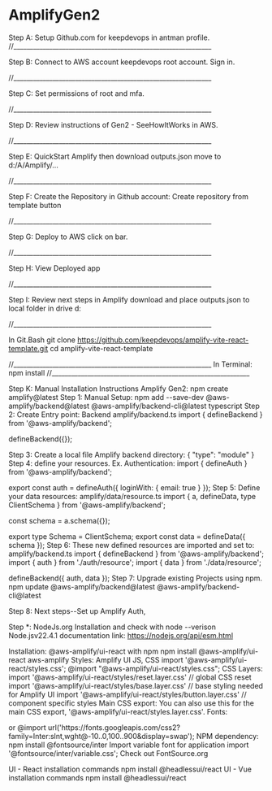# AmplifyGen2
Step A: Setup Github.com for keepdevops in antman profile.
//_____________________________________________________________

Step B: Connect to AWS account keepdevops root account.
Sign in.

//_____________________________________________________________

Step C: Set permissions of root and mfa.

//_____________________________________________________________

Step D: Review instructions of Gen2 - SeeHowItWorks in AWS.

//_____________________________________________________________

Step E: QuickStart Amplify then download outputs.json move to d:/A/Amplify/...

//_____________________________________________________________

Step F: Create the Repository in Github account:
Create repository from template button

//_____________________________________________________________

Step G: Deploy to AWS click on bar. 

//_____________________________________________________________

Step H: View Deployed app

//_____________________________________________________________

Step I: Review next steps in Amplify download and place outputs.json to local folder in drive d:

//_____________________________________________________________

In Git.Bash
 git clone https://github.com/keepdevops/amplify-vite-react-template.git
cd amplify-vite-react-template

//_____________________________________________________________
In Terminal:
npm install 
//_____________________________________________________________





Step K: 
Manual Installation Instructions Amplify Gen2:
npm create amplify@latest
Step 1: Manual Setup:
npm add --save-dev @aws-amplify/backend@latest @aws-amplify/backend-cli@latest typescript
Step 2: Create Entry point: Backend amplify/backend.ts
import { defineBackend } from '@aws-amplify/backend';

defineBackend({});

Step 3: Create a local file Amplify backend directory:
{
  "type": "module"
}
Step 4: define your resources. Ex. Authentication:
import { defineAuth } from '@aws-amplify/backend';

export const auth = defineAuth({
  loginWith: {
    email: true
  }
});
Step 5: Define your data resources: amplify/data/resource.ts
import { a, defineData, type ClientSchema } from '@aws-amplify/backend';

const schema = a.schema({});

export type Schema = ClientSchema<typeof schema>;
export const data = defineData({
  schema
});
Step 6: These new defined resources are imported and set to: amplify/backend.ts
import { defineBackend } from '@aws-amplify/backend';
import { auth } from './auth/resource';
import { data } from './data/resource';

defineBackend({
  auth,
  data
});
Step 7: Upgrade existing Projects using npm.
npm update @aws-amplify/backend@latest @aws-amplify/backend-cli@latest

Step 8: Next steps--Set up Amplify Auth, 






Step *: NodeJs.org Installation and check with node --verison
Node.jsv22.4.1 documentation link:
https://nodejs.org/api/esm.html


Installation: @aws-amplify/ui-react with npm
npm install @aws-amplify/ui-react aws-amplify
Styles: Amplify UI JS, CSS
import '@aws-amplify/ui-react/styles.css';
@import "@aws-amplify/ui-react/styles.css";
CSS Layers:
import '@aws-amplify/ui-react/styles/reset.layer.css' // global CSS reset
import '@aws-amplify/ui-react/styles/base.layer.css' // base styling needed for Amplify UI
import '@aws-amplify/ui-react/styles/button.layer.css' // component specific styles
Main CSS export:
You can also use this for the main CSS export, '@aws-amplify/ui-react/styles.layer.css'.
Fonts:
<link rel="preconnect" href="https://fonts.googleapis.com" />
<link rel="preconnect" href="https://fonts.gstatic.com" crossorigin />
<link
  href="https://fonts.googleapis.com/css2?family=Inter:slnt,wght@-10..0,100..900&display=swap"
  rel="stylesheet"
/>
or
@import url('https://fonts.googleapis.com/css2?family=Inter:slnt,wght@-10..0,100..900&display=swap');
NPM dependency: 
npm install @fontsource/inter
Import variable font for application
import '@fontsource/inter/variable.css';
Check out FontSource.org

UI - React installation commands
npm install @headlessui/react
UI - Vue installation commands
npm install @headlessui/react
